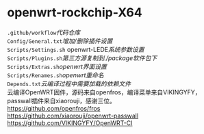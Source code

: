 # openwrt-rockchip-X64
`.github/workflow`*代码仓库<br>*
`Config/General.txt`*增加/删除插件设置<br>*
`Scripts/Settings.sh` openwrt-LEDE*系统参数设置<br>*
`Scripts/Plugins.sh`*第三方源复制到./package软件包下<br>*
`Scripts/Extras.sh`*openwrt界面设置<br>*
`Scripts/Renames.sh`*openwrt重命名<br>*
`Depends.txt`*云编译过程中需要加载的依赖文件<br>*
云编译OpenWRT固件，源码来自openfros，编译菜单来自VIKINGYFY，passwall插件来自xiaorouji，感谢三位。<br>
https://github.com/openfros/fros<br>
https://github.com/xiaorouji/openwrt-passwall<br>
https://github.com/VIKINGYFY/OpenWRT-CI<br>
